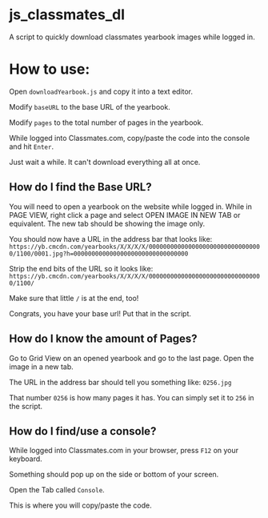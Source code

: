 # js_classmates_dl
A script to quickly download classmates yearbook images while logged in. 

# How to use:
Open ```downloadYearbook.js``` and copy it into a text editor.

Modify ```baseURL``` to the base URL of the yearbook.

Modify ```pages``` to the total number of pages in the yearbook.

While logged into Classmates.com, copy/paste the code into the console and hit ```Enter```.

Just wait a while. It can't download everything all at once. 


## How do I find the Base URL?
You will need to open a yearbook on the website while logged in. 
While in PAGE VIEW, right click a page and select OPEN IMAGE IN NEW TAB or equivalent.
The new tab should be showing the image only.

You should now have a URL in the address bar that looks like: 
```https://yb.cmcdn.com/yearbooks/X/X/X/X/00000000000000000000000000000000/1100/0001.jpg?h=00000000000000000000000000000000```

Strip the end bits of the URL so it looks like: 
```https://yb.cmcdn.com/yearbooks/X/X/X/X/00000000000000000000000000000000/1100/```

Make sure that little ```/``` is at the end, too!

Congrats, you have your base url! Put that in the script. 


## How do I know the amount of Pages?
Go to Grid View on an opened yearbook and go to the last page. Open the image in a new tab.

The URL in the address bar should tell you something like: ```0256.jpg```

That number ```0256``` is how many pages it has. You can simply set it to ```256``` in the script.


## How do I find/use a console?
While logged into Classmates.com in your browser, press ```F12``` on your keyboard. 

Something should pop up on the side or bottom of your screen.

Open the Tab called ```Console```.

This is where you will copy/paste the code.
